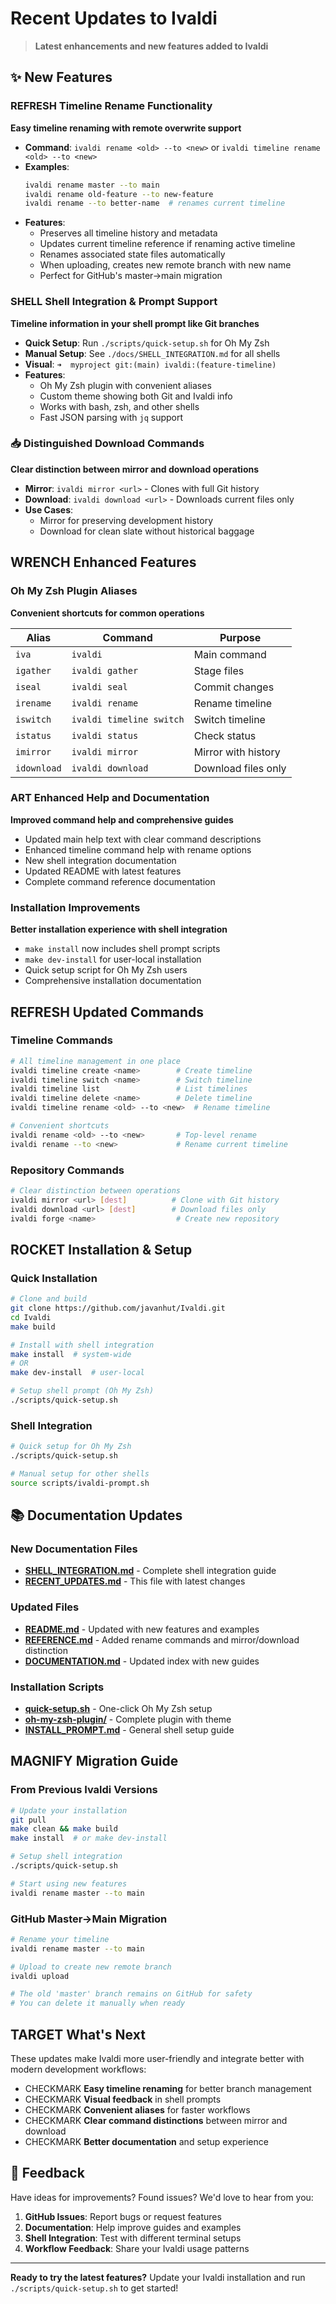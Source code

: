 # Recent Updates to Ivaldi

> **Latest enhancements and new features added to Ivaldi**

## ✨ New Features

### REFRESH Timeline Rename Functionality
**Easy timeline renaming with remote overwrite support**

- **Command**: `ivaldi rename <old> --to <new>` or `ivaldi timeline rename <old> --to <new>`
- **Examples**:
  ```bash
  ivaldi rename master --to main
  ivaldi rename old-feature --to new-feature
  ivaldi rename --to better-name  # renames current timeline
  ```
- **Features**:
  - Preserves all timeline history and metadata
  - Updates current timeline reference if renaming active timeline
  - Renames associated state files automatically
  - When uploading, creates new remote branch with new name
  - Perfect for GitHub's master→main migration

### SHELL Shell Integration & Prompt Support
**Timeline information in your shell prompt like Git branches**

- **Quick Setup**: Run `./scripts/quick-setup.sh` for Oh My Zsh
- **Manual Setup**: See `./docs/SHELL_INTEGRATION.md` for all shells
- **Visual**: `➜  myproject git:(main) ivaldi:(feature-timeline)`
- **Features**:
  - Oh My Zsh plugin with convenient aliases
  - Custom theme showing both Git and Ivaldi info
  - Works with bash, zsh, and other shells
  - Fast JSON parsing with `jq` support

### 📥 Distinguished Download Commands
**Clear distinction between mirror and download operations**

- **Mirror**: `ivaldi mirror <url>` - Clones with full Git history
- **Download**: `ivaldi download <url>` - Downloads current files only
- **Use Cases**:
  - Mirror for preserving development history
  - Download for clean slate without historical baggage

## WRENCH Enhanced Features

###  Oh My Zsh Plugin Aliases
**Convenient shortcuts for common operations**

| Alias | Command | Purpose |
|-------|---------|---------|
| `iva` | `ivaldi` | Main command |
| `igather` | `ivaldi gather` | Stage files |
| `iseal` | `ivaldi seal` | Commit changes |
| `irename` | `ivaldi rename` | Rename timeline |
| `iswitch` | `ivaldi timeline switch` | Switch timeline |
| `istatus` | `ivaldi status` | Check status |
| `imirror` | `ivaldi mirror` | Mirror with history |
| `idownload` | `ivaldi download` | Download files only |

### ART Enhanced Help and Documentation
**Improved command help and comprehensive guides**

- Updated main help text with clear command descriptions
- Enhanced timeline command help with rename options
- New shell integration documentation
- Updated README with latest features
- Complete command reference documentation

###  Installation Improvements
**Better installation experience with shell integration**

- `make install` now includes shell prompt scripts
- `make dev-install` for user-local installation
- Quick setup script for Oh My Zsh users
- Comprehensive installation documentation

## REFRESH Updated Commands

### Timeline Commands
```bash
# All timeline management in one place
ivaldi timeline create <name>        # Create timeline
ivaldi timeline switch <name>        # Switch timeline  
ivaldi timeline list                 # List timelines
ivaldi timeline delete <name>        # Delete timeline
ivaldi timeline rename <old> --to <new>  # Rename timeline

# Convenient shortcuts
ivaldi rename <old> --to <new>       # Top-level rename
ivaldi rename --to <new>             # Rename current timeline
```

### Repository Commands
```bash
# Clear distinction between operations
ivaldi mirror <url> [dest]          # Clone with Git history
ivaldi download <url> [dest]        # Download files only
ivaldi forge <name>                  # Create new repository
```

## ROCKET Installation & Setup

### Quick Installation
```bash
# Clone and build
git clone https://github.com/javanhut/Ivaldi.git
cd Ivaldi
make build

# Install with shell integration
make install  # system-wide
# OR
make dev-install  # user-local

# Setup shell prompt (Oh My Zsh)
./scripts/quick-setup.sh
```

### Shell Integration
```bash
# Quick setup for Oh My Zsh
./scripts/quick-setup.sh

# Manual setup for other shells
source scripts/ivaldi-prompt.sh
```

## 📚 Documentation Updates

### New Documentation Files
- **[SHELL_INTEGRATION.md](SHELL_INTEGRATION.md)** - Complete shell integration guide
- **[RECENT_UPDATES.md](RECENT_UPDATES.md)** - This file with latest changes

### Updated Files
- **[README.md](../README.md)** - Updated with new features and examples
- **[REFERENCE.md](REFERENCE.md)** - Added rename commands and mirror/download distinction
- **[DOCUMENTATION.md](../DOCUMENTATION.md)** - Updated index with new guides

### Installation Scripts
- **[quick-setup.sh](../scripts/quick-setup.sh)** - One-click Oh My Zsh setup
- **[oh-my-zsh-plugin/](../scripts/oh-my-zsh-plugin/)** - Complete plugin with theme
- **[INSTALL_PROMPT.md](../scripts/INSTALL_PROMPT.md)** - General shell setup guide

## MAGNIFY Migration Guide

### From Previous Ivaldi Versions
```bash
# Update your installation
git pull
make clean && make build
make install  # or make dev-install

# Setup shell integration  
./scripts/quick-setup.sh

# Start using new features
ivaldi rename master --to main
```

### GitHub Master→Main Migration
```bash
# Rename your timeline
ivaldi rename master --to main

# Upload to create new remote branch
ivaldi upload

# The old 'master' branch remains on GitHub for safety
# You can delete it manually when ready
```

## TARGET What's Next

These updates make Ivaldi more user-friendly and integrate better with modern development workflows:

- CHECKMARK **Easy timeline renaming** for better branch management
- CHECKMARK **Visual feedback** in shell prompts
- CHECKMARK **Convenient aliases** for faster workflows  
- CHECKMARK **Clear command distinctions** between mirror and download
- CHECKMARK **Better documentation** and setup experience

## 🤝 Feedback

Have ideas for improvements? Found issues? We'd love to hear from you:

1. **GitHub Issues**: Report bugs or request features
2. **Documentation**: Help improve guides and examples
3. **Shell Integration**: Test with different terminal setups
4. **Workflow Feedback**: Share your Ivaldi usage patterns

---

**Ready to try the latest features?** Update your Ivaldi installation and run `./scripts/quick-setup.sh` to get started!